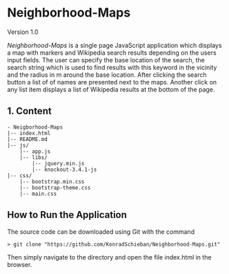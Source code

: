 <h1>Neighborhood-Maps</h1>

Version 1.0

_Neighborhood-Maps_ is a single page JavaScript application which displays a map with markers and Wikipedia search results depending on the users input fields. 
The user can specify the base location of the search, the search string which is used to find results with this keyword in the vicinity and the radius in m around the base location.
After clicking the search button a list of of names are presented next to the maps. Another click on any list item displays a list of Wikipedia results at the bottom of the page.

<h2>1. Content</h2>

    - Neigborhood-Maps
    |-- index.html
    |-- README.md
    |-- js/
        |-- app.js
        |-- libs/
			|-- jquery.min.js
			|-- knockout-3.4.1-js
    |-- css/
        |-- bootstrap.min.css
        |-- bootstrap-theme.css
        |-- main.css

<h2>How to Run the Application</h2>
The source code can be downloaded using Git with the command

	> git clone "https://github.com/KonradSchieban/Neighborhood-Maps.git"

Then simply navigate to the directory and open the file index.html in the browser.	















